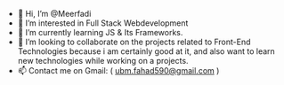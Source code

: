 - 👋 Hi, I’m @Meerfadi
- 👀 I’m interested in Full Stack Webdevelopment
- 🌱 I’m currently learning JS & Its Frameworks.
- 💞️ I’m looking to collaborate on the projects related to Front-End Technologies because i am certainly good at it, and also want to learn new technologies while working on a projects.
- 📫 Contact me on Gmail: ( ubm.fahad590@gmail.com )
